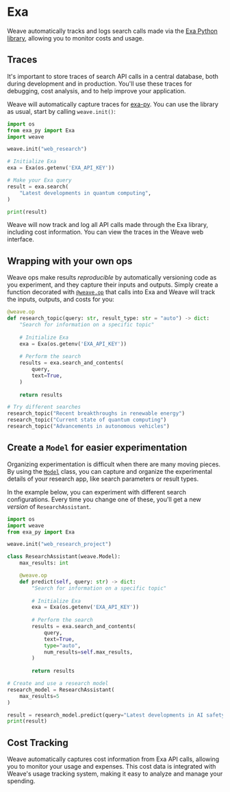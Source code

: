 # Exa

Weave automatically tracks and logs search calls made via the [Exa Python library]( https://github.com/exa-labs/exa-py), allowing you to monitor costs and usage.

## Traces

It's important to store traces of search API calls in a central database, both during development and in production. You'll use these traces for debugging, cost analysis, and to help improve your application.

Weave will automatically capture traces for [exa-py]( https://github.com/exa-labs/exa-py). You can use the library as usual, start by calling `weave.init()`:

```python
import os
from exa_py import Exa
import weave

weave.init("web_research")

# Initialize Exa
exa = Exa(os.getenv('EXA_API_KEY'))

# Make your Exa query
result = exa.search(
    "Latest developments in quantum computing",
)

print(result)
```

Weave will now track and log all API calls made through the Exa library, including cost information. You can view the traces in the Weave web interface.

## Wrapping with your own ops

Weave ops make results *reproducible* by automatically versioning code as you experiment, and they capture their inputs and outputs. Simply create a function decorated with [`@weave.op`](/guides/tracking/ops) that calls into Exa and Weave will track the inputs, outputs, and costs for you:

```python
@weave.op
def research_topic(query: str, result_type: str = "auto") -> dict:
    "Search for information on a specific topic"
    
    # Initialize Exa
    exa = Exa(os.getenv('EXA_API_KEY'))
    
    # Perform the search
    results = exa.search_and_contents(
        query,
        text=True,
    )
    
    return results

# Try different searches
research_topic("Recent breakthroughs in renewable energy")
research_topic("Current state of quantum computing")
research_topic("Advancements in autonomous vehicles")
```

## Create a `Model` for easier experimentation

Organizing experimentation is difficult when there are many moving pieces. By using the [`Model`](/guides/core-types/models) class, you can capture and organize the experimental details of your research app, like search parameters or result types.

In the example below, you can experiment with different search configurations. Every time you change one of these, you'll get a new _version_ of `ResearchAssistant`.

```python
import os
import weave
from exa_py import Exa

weave.init("web_research_project")

class ResearchAssistant(weave.Model):
    max_results: int

    @weave.op
    def predict(self, query: str) -> dict:
        "Search for information on a specific topic"
        
        # Initialize Exa
        exa = Exa(os.getenv('EXA_API_KEY'))
        
        # Perform the search
        results = exa.search_and_contents(
            query,
            text=True,
            type="auto",
            num_results=self.max_results,
        )
        
        return results

# Create and use a research model
research_model = ResearchAssistant(
    max_results=5
)

result = research_model.predict(query="Latest developments in AI safety")
print(result)
```

## Cost Tracking

Weave automatically captures cost information from Exa API calls, allowing you to monitor your usage and expenses. This cost data is integrated with Weave's usage tracking system, making it easy to analyze and manage your spending.
